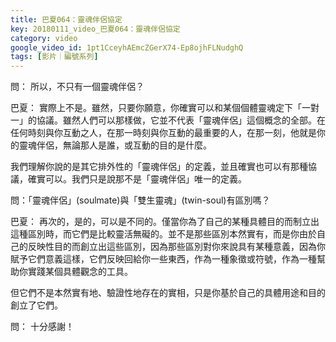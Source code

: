 ```yaml
---
title: 巴夏064：靈魂伴侶協定
key: 20180111_video_巴夏064：靈魂伴侶協定
category: video
google_video_id: 1pt1CceyhAEmcZGerX74-Ep8ojhFLNudghQ
tags: [影片｜編號系列]
---
```


問： 所以，不只有一個靈魂伴侶？

巴夏： 實際上不是。雖然，只要你願意，你確實可以和某個個體靈魂定下「一對一」的協議。雖然人們可以那樣做，它並不代表「靈魂伴侶」這個概念的全部。在任何時刻與你互動之人，在那一時刻與你互動的最重要的人，在那一刻，他就是你的靈魂伴侶，無論那人是誰，或互動的目的是什麼。

我們理解你說的是其它排外性的「靈魂伴侶」的定義，並且確實也可以有那種協議，確實可以。我們只是說那不是「靈魂伴侶」唯一的定義。

問：「靈魂伴侶」(soulmate)與「雙生靈魂」(twin-soul)有區別嗎？

巴夏： 再次的，是的，可以是不同的。僅當你為了自己的某種具體目的而制立出這種區別時，而它們是比較靈活無礙的。並不是那些區別本然實有，而是你由於自己的反映性目的而創立出這些區別，因為那些區別對你來說具有某種意義，因為你賦予它們意義這樣，它們反映回給你一些東西，作為一種象徵或符號，作為一種幫助你實踐某個具體觀念的工具。

但它們不是本然實有地、驗證性地存在的實相，只是你基於自己的具體用途和目的創立了它們。

問： 十分感謝！
